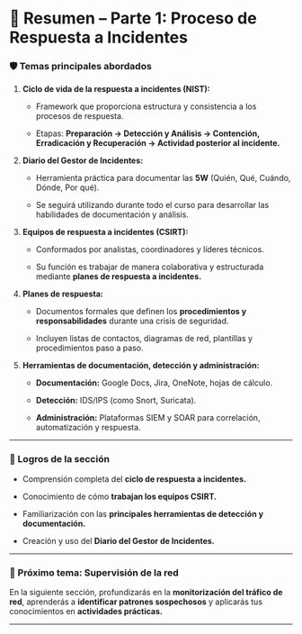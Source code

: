 
# 🧩 Resumen – Parte 1: Proceso de Respuesta a Incidentes

### 🛡️ Temas principales abordados

1. **Ciclo de vida de la respuesta a incidentes (NIST):**
    
    - Framework que proporciona estructura y consistencia a los procesos de respuesta.
        
    - Etapas: **Preparación → Detección y Análisis → Contención, Erradicación y Recuperación → Actividad posterior al incidente.**
        
2. **Diario del Gestor de Incidentes:**
    
    - Herramienta práctica para documentar las **5W** (Quién, Qué, Cuándo, Dónde, Por qué).
        
    - Se seguirá utilizando durante todo el curso para desarrollar las habilidades de documentación y análisis.
        
3. **Equipos de respuesta a incidentes (CSIRT):**
    
    - Conformados por analistas, coordinadores y líderes técnicos.
        
    - Su función es trabajar de manera colaborativa y estructurada mediante **planes de respuesta a incidentes.**
        
4. **Planes de respuesta:**
    
    - Documentos formales que definen los **procedimientos y responsabilidades** durante una crisis de seguridad.
        
    - Incluyen listas de contactos, diagramas de red, plantillas y procedimientos paso a paso.
        
5. **Herramientas de documentación, detección y administración:**
    
    - **Documentación:** Google Docs, Jira, OneNote, hojas de cálculo.
        
    - **Detección:** IDS/IPS (como Snort, Suricata).
        
    - **Administración:** Plataformas SIEM y SOAR para correlación, automatización y respuesta.
        

---

### 🎯 Logros de la sección

- Comprensión completa del **ciclo de respuesta a incidentes.**
    
- Conocimiento de cómo **trabajan los equipos CSIRT.**
    
- Familiarización con las **principales herramientas de detección y documentación.**
    
- Creación y uso del **Diario del Gestor de Incidentes.**
    

---

### 🚀 Próximo tema: Supervisión de la red

En la siguiente sección, profundizarás en la **monitorización del tráfico de red**, aprenderás a **identificar patrones sospechosos** y aplicarás tus conocimientos en **actividades prácticas.**

---
